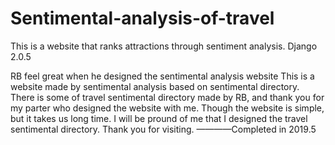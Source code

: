 # Sentimental-analysis-of-travel
This is a website that ranks attractions through sentiment analysis.
Django 2.0.5

RB feel great when he designed the sentimental analysis website
This is a website made by sentimental analysis based on sentimental directory.
There is some of travel sentimental directory made by RB, and thank you for my parter who designed the website with me. 
Though the website is simple, but it takes us long time. I will be pround of me that I designed the travel sentimental directory.
Thank you for visiting. 
————Completed in 2019.5
